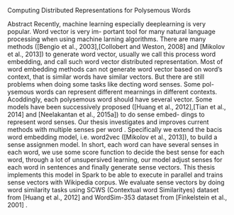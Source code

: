Computing Distributed Representations for Polysemous Words

Abstract
Recently, machine learning especially deeplearning is very popular. Word vector is very im- portant tool for many natural language processing when using machine larning algorithms. There are many methods ([Bengio et al., 2003],[Collobert and Weston, 2008] and [Mikolov et al., 2013]) to generate word vector, usually we call this process word embedding, and call such word vector distributed representation. Most of word embedding methods can not generate word vector based on word’s context, that is similar words have similar vectors. But there are still problems when doing some tasks like decting word senses. Some pol- ysemous words can represent different mearnings in different contexts. Acoddingly, each polysemous word should have several vector. Some models have been successively proposed ([Huang et al., 2012],[Tian et al., 2014] and [Neelakantan et al., 2015a]) to do sense embed- dings to represent word senses. Our thesis investigates and improves current methods with multiple senses per word . Specifically we extend the bacis word embedding model, i.e. word2vec ([Mikolov et al., 2013]), to build a sense assignmen model. In short, each word can have several senses in each word, we use some score function to decide the best sense for each word, through a lot of unsupersived learning, our model adjust senses for each word in sentences and finally generate sense vectors. This thesis implements this model in Spark to be able to execute in parallel and trains sense vectors with Wikipedia corpus. We evaluate sense vectors by doing word similarity tasks using SCWS (Contextual word Similarityes) dataset from [Huang et al., 2012] and WordSim-353 dataset from [Finkelstein et al., 2001] .
